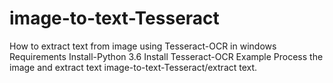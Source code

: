 # image-to-text-Tesseract
How to extract text from image using Tesseract-OCR in windows
Requirements
Install-Python 3.6
Install Tesseract-OCR
Example
Process the image and extract text
image-to-text-Tesseract/extract text.

